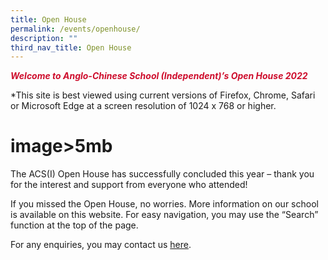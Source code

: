 ```yaml
---
title: Open House
permalink: /events/openhouse/
description: ""
third_nav_title: Open House
---
```


<span style="color: #ce0e2d;"><strong><i>Welcome to Anglo-Chinese School (Independent)’s Open House 2022</i></strong></span>

\*This site is best viewed using current versions of Firefox, Chrome, Safari or Microsoft Edge at a screen resolution of 1024 x 768 or higher.


# image>5mb

The ACS(I) Open House has successfully concluded this year – thank you for the interest and support from everyone who attended!

If you missed the Open House, no worries. More information on our school is available on this website. For easy navigation, you may use the “Search” function at the top of the page.

For any enquiries, you may contact us [here](/about-acs-independent/contact-us-main/).